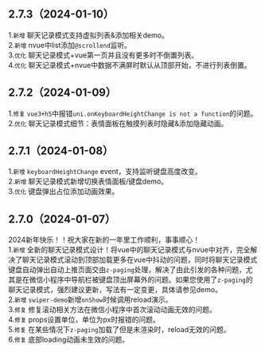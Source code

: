 ## 2.7.3（2024-01-10）
1.`新增` 聊天记录模式支持虚拟列表&添加相关demo。  
2.`新增` nvue中list添加`@scrollend`监听。  
3.`优化` 聊天记录模式+vue第一页并且没有更多时不倒置列表。  
4.`优化` 聊天记录模式+nvue中数据不满屏时默认从顶部开始，不进行列表倒置。  
## 2.7.2（2024-01-09）
1.`修复` `vue3+h5`中报错`uni.onKeyboardHeightChange is not a function`的问题。  
2.`优化` 聊天记录模式细节：表情面板在触摸列表时隐藏&添加隐藏动画。  
## 2.7.1（2024-01-08）
1.`新增` `keyboardHeightChange` event，支持监听键盘高度改变。  
2.`新增` 聊天记录模式新增切换表情面板/键盘demo。  
3.`优化` 键盘弹出占位添加动画效果。  
## 2.7.0（2024-01-07）
2024新年快乐！！祝大家在新的一年里工作顺利，事事顺心！  
1.`新增` 全新的聊天记录模式设计！将vue中的聊天记录模式与nvue中对齐，完全解决了聊天记录模式滚动到顶部加载更多在vue中抖动的问题，同时将聊天记录模式键盘自动弹出自动上推页面交由`z-paging`处理，解决了由此引发的各种问题，尤其是在微信小程序中导航栏被键盘顶出屏幕外的问题。如果您使用了`z-paging`的聊天记录模式，强烈建议更新，写法有一定变更，具体请参见demo。  
2.`新增` `swiper-demo`新增`onShow`时候调用reload演示。  
3.`修复` 修复滚动相关方法在微信小程序中首次滚动动画无效的问题。  
4.`修复` props设置单位，单位为px时报错的问题。  
5.`修复` 在某些情况下`z-paging`加载了但是未渲染时，reload无效的问题。  
6.`修复` 底部loading动画未生效的问题。  
